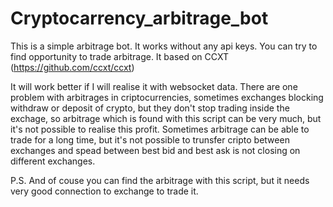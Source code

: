 # Cryptocarrency_arbitrage_bot

This is a simple arbitrage bot. It works without any api keys.
You can try to find opportunity to trade arbitrage.
It based on CCXT (https://github.com/ccxt/ccxt)

It will work better if I will realise it with websocket data.
There are one problem with arbitrages in criptocurrencies, sometimes exchanges blocking withdraw or deposit of crypto, but they don't stop trading inside the exchage, so arbitrage which is found with this script can be very much, but it's not possible to realise this profit. Sometimes arbitrage can be able to trade for a long time, but it's not possible to trunsfer cripto between exchanges and spead between best bid and best ask is not closing on different exchanges.

P.S.
And of couse you can find the arbitrage with this script, but it needs very good connection to exchange to trade it.
